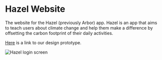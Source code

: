 # Hazel Website
The website for the Hazel (previously Arbor) app. Hazel is an app that aims to teach users about climate change and help them make a difference by offsetting the carbon footprint of their daily activities. 

[Here](https://www.figma.com/proto/cl4hk8Ucg22Zz8h6nvKMxp/REVISION?node-id=206%3A380&scali[…]id=0%3A1&starting-point-node-id=206%3A380&show-proto-sidebar=1) is a link to our design prototype. 

![Hazel login screen](Hazel-login.PNG)
